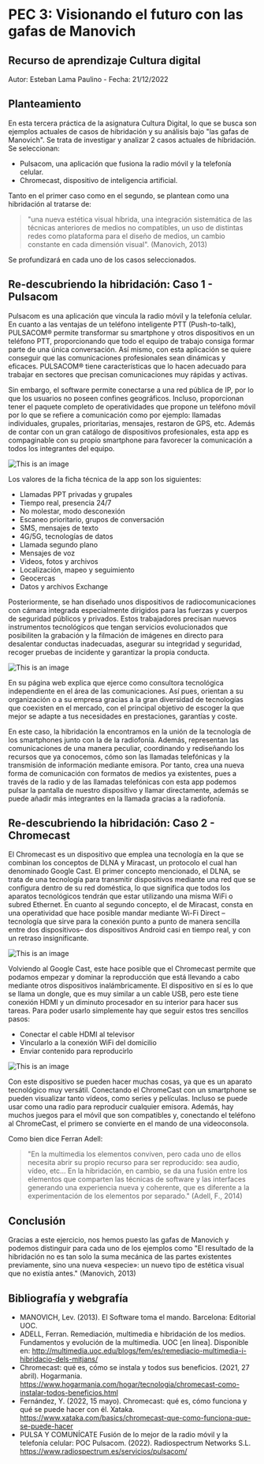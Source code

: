 # PEC 3: Visionando el futuro con las gafas de Manovich
## Recurso de aprendizaje Cultura digital
Autor: Esteban Lama Paulino  -   Fecha: 21/12/2022

## Planteamiento
En esta tercera práctica de la asignatura Cultura Digital, lo que se busca son ejemplos actuales de casos de hibridación y su análisis bajo "las gafas de Manovich". Se trata de investigar y analizar 2 casos actuales de hibridación. Se seleccionan:

- Pulsacom, una aplicación que fusiona la radio móvil y la telefonía celular.
- Chromecast, dispositivo de inteligencia artificial. 

Tanto en el primer caso como en el segundo, se plantean como una hibridación al tratarse de:

> "una nueva estética visual híbrida, una integración sistemática de las técnicas anteriores de medios no compatibles, un uso de distintas redes como plataforma para el diseño de medios, un cambio constante en cada dimensión visual". (Manovich, 2013)

Se profundizará en cada uno de los casos seleccionados.

## Re-descubriendo la hibridación: Caso 1 - Pulsacom
Pulsacom es una aplicación que vincula la radio móvil y la telefonía celular. En cuanto a las ventajas de un teléfono inteligente PTT (Push-to-talk), PULSACOM® permite transformar su smartphone y otros dispositivos en un teléfono PTT, proporcionando que todo el equipo de trabajo consiga formar parte de una única conversación. Así mismo, con esta aplicación se quiere conseguir que las comunicaciones profesionales sean dinámicas y eficaces. PULSACOM® tiene características que lo hacen adecuado para trabajar en sectores que precisan comunicaciones muy rápidas y activas. 

Sin embargo, el software permite conectarse a una red pública de IP, por lo que los usuarios no poseen confines geográficos. Incluso, proporcionan tener el paquete completo de operatividades que propone un teléfono móvil por lo que se refiere a comunicación como por ejemplo: llamadas individuales, grupales, prioritarias, mensajes, restaron de GPS, etc. Además de contar con un gran catálogo de dispositivos profesionales, esta app es compaginable con su propio smartphone para favorecer la comunicación a todos los integrantes del equipo.

![This is an image](https://www.radiospectrum.es/wp-content/uploads/2022/02/IMG20220228-Recurso-Pulsacom-moviles-copia-min.png)

Los valores de la ficha técnica de la app son los siguientes:
- Llamadas PPT privadas y grupales
- Tiempo real, presencia 24/7
- No molestar, modo desconexión
- Escaneo prioritario, grupos de conversación
- SMS, mensajes de texto
- 4G/5G, tecnologías de datos
- Llamada segundo plano
- Mensajes de voz
- Videos, fotos y archivos
- Localización, mapeo y seguimiento
- Geocercas
- Datos y archivos Exchange


Posteriormente, se han diseñado unos dispositivos de radiocomunicaciones con cámara integrada especialmente dirigidos para las fuerzas y cuerpos de seguridad públicos y privados. Estos trabajadores precisan nuevos instrumentos tecnológicos que tengan servicios evolucionados que posibiliten la grabación y la filmación de imágenes en directo para desalentar conductas inadecuadas, asegurar su integridad y seguridad, recoger pruebas de incidente y garantizar la propia conducta.

![This is an image](https://www.radiospectrum.es/wp-content/uploads/2021/03/1Recurso-4-320x660.png)

En su página web explica que ejerce como consultora tecnológica independiente en el área de las comunicaciones. Así pues, orientan a su organización o a su  empresa gracias a la gran diversidad de tecnologías que coexisten en el mercado,  con el principal objetivo de escoger la que mejor se adapte a tus necesidades en prestaciones, garantías y coste.

En este caso, la hibridación la encontramos en la unión de la tecnología de los smartphones junto con la de la radiofonía. Además, representan las comunicaciones de una manera peculiar, coordinando y rediseñando los recursos que ya conocemos, cómo son las llamadas telefónicas y la transmisión de información mediante emisora. Por tanto, crea una nueva forma de comunicación con formatos de medios ya existentes, pues a través de la radio y de las llamadas telefónicas con esta app podemos pulsar la pantalla de nuestro dispositivo y llamar directamente, además se puede añadir más integrantes en la llamada gracias a la radiofonía. 


## Re-descubriendo la hibridación: Caso 2 - Chromecast
El Chromecast es un dispositivo que emplea una tecnología en la que se combinan los conceptos de DLNA y Miracast, un protocolo el cual han denominado Google Cast. El primer concepto mencionado, el DLNA, se trata de una tecnología para transmitir dispositivos mediante una red que se configura dentro de su red doméstica, lo que significa que todos los aparatos tecnológicos tendrán que estar utilizando una misma WiFi o subred Ethernet. En cuanto al segundo concepto, el de Miracast, consta en una operatividad que hace posible mandar mediante Wi-Fi Direct –tecnología que sirve para la conexión punto a punto de manera sencilla entre dos dispositivos–  dos dispositivos Android casi en tiempo real, y con un retraso insignificante.

![This is an image](https://nlkstore.com/wp-content/uploads/2022/07/chromecast-google-chromecast-3-gen-e48806-0_1_.jpg)

Volviendo al Google Cast, este hace posible que el Chromecast permite que podamos empezar y dominar la reproducción que está llevando a cabo mediante  otros dispositivos inalámbricamente. El dispositivo en sí es lo que se llama un dongle, que es muy similar a un cable USB, pero este tiene conexión HDMI y un diminuto procesador en su interior para hacer sus tareas. Para poder usarlo  simplemente hay que seguir estos tres sencillos pasos:

- Conectar el cable HDMI al televisor
- Vincularlo a la conexión WiFi del domicilio
- Enviar contenido para reproducirlo

![This is an image](https://i.blogs.es/302507/como-funciona/1366_2000.png)

Con este dispositivo se pueden hacer muchas cosas, ya que es un aparato tecnológico muy versátil. Conectando el ChromeCast con un smartphone se pueden visualizar tanto vídeos, como series y películas. Incluso se puede usar como una radio para reproducir cualquier emisora. Además, hay muchos juegos para el móvil que son compatibles y, conectando el teléfono al ChromeCast, el primero se convierte en el mando de una videoconsola. 

Como bien dice Ferran Adell: 

> "En la multimedia los elementos conviven, pero cada uno de ellos necesita abrir su propio recurso para ser reproducido: sea audio, vídeo, etc… En la hibridación, en cambio, se da una fusión entre los elementos que comparten las técnicas de software y las interfaces generando una experiencia nueva y coherente, que es diferente a la experimentación de los elementos por separado." (Adell, F., 2014)


## Conclusión 
Gracias a este ejercicio, nos hemos puesto las gafas de Manovich y podemos distinguir para cada uno de los ejemplos como "El resultado de la hibridación no es tan solo la suma mecánica de las partes existentes previamente, sino una nueva «especie»: un nuevo tipo de estética visual que no existía antes." (Manovich, 2013)


## Bibliografía y webgrafía
- MANOVICH, Lev. (2013). El Software toma el mando. Barcelona: Editorial UOC.
- ADELL, Ferran. Remediación, multimedia e hibridación de los medios. Fundamentos y evolución de la multimedia. UOC [en línea]. Disponible en: http://multimedia.uoc.edu/blogs/fem/es/remediacio-multimedia-i-hibridacio-dels-mitjans/ 
- Chromecast: qué es, cómo se instala y todos sus beneficios. (2021, 27 abril). Hogarmania. https://www.hogarmania.com/hogar/tecnologia/chromecast-como-instalar-todos-beneficios.html 
- Fernández, Y. (2022, 15 mayo). Chromecast: qué es, cómo funciona y qué se puede hacer con él. Xataka. https://www.xataka.com/basics/chromecast-que-como-funciona-que-se-puede-hacer 
- PULSA Y COMUNÍCATE  Fusión de lo mejor de la radio móvil y la telefonía celular: POC Pulsacom. (2022). Radiospectrum Networks S.L. https://www.radiospectrum.es/servicios/pulsacom/ 
